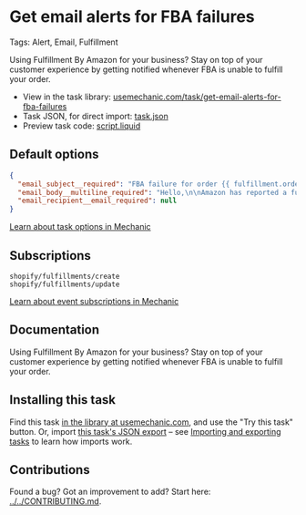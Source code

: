 # Get email alerts for FBA failures

Tags: Alert, Email, Fulfillment

Using Fulfillment By Amazon for your business? Stay on top of your customer experience by getting notified whenever FBA is unable to fulfill your order.

* View in the task library: [usemechanic.com/task/get-email-alerts-for-fba-failures](https://usemechanic.com/task/get-email-alerts-for-fba-failures)
* Task JSON, for direct import: [task.json](../../tasks/get-email-alerts-for-fba-failures.json)
* Preview task code: [script.liquid](./script.liquid)

## Default options

```json
{
  "email_subject__required": "FBA failure for order {{ fulfillment.order.name | default: \"#12345\" }}",
  "email_body__multiline_required": "Hello,\n\nAmazon has reported a fulfillment failure for order {{ fulfillment.order.name | default: \"#12345\" }}. Here's the message they included:\n\n> {{ fulfillment.receipt.response_message | default: \"(no message given)\" }}\n\nView this order's details in Shopify:\n\nhttps://{{ shop.myshopify_domain }}/admin/orders/{{ fulfillment.order.id | default: 12345 }}\n\nThanks,\n\n- Mechanic, for {{ shop.name }}",
  "email_recipient__email_required": null
}
```

[Learn about task options in Mechanic](https://docs.usemechanic.com/article/471-task-options)

## Subscriptions

```liquid
shopify/fulfillments/create
shopify/fulfillments/update
```

[Learn about event subscriptions in Mechanic](https://docs.usemechanic.com/article/408-subscriptions)

## Documentation

Using Fulfillment By Amazon for your business? Stay on top of your customer experience by getting notified whenever FBA is unable to fulfill your order.

## Installing this task

Find this task [in the library at usemechanic.com](https://usemechanic.com/task/get-email-alerts-for-fba-failures), and use the "Try this task" button. Or, import [this task's JSON export](../../tasks/get-email-alerts-for-fba-failures.json) – see [Importing and exporting tasks](https://docs.usemechanic.com/article/505-importing-and-exporting-tasks) to learn how imports work.

## Contributions

Found a bug? Got an improvement to add? Start here: [../../CONTRIBUTING.md](../../CONTRIBUTING.md).
